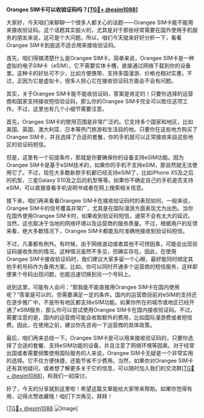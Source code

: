 **Orangee SIM卡可以收验证码吗？[[TG💪+ @esim1088](https://t.me/s/esim1088)]**

大家好，今天咱们来聊聊一个很多人都关心的话题——Orangee SIM卡能不能用来接收验证码。这个话题其实挺火的，尤其是对于那些经常需要在国外使用手机服务的朋友来说，这可是个大问题。所以，咱们今天就来好好分析一下，看看Orangee SIM卡到底适不适合用来接收验证码。

首先，咱们得搞清楚什么是Orangee SIM卡。简单来说，Orangee SIM卡是一种虚拟的电子SIM卡（eSIM），它不需要实体卡槽，直接通过网络下载到你的设备里。这种卡的好处可不少，比如方便携带、支持多国漫游、价格也相对实惠。不过，正因为它是虚拟卡，很多人担心它在接收验证码方面会不会有问题。

其实，关于Orangee SIM卡能不能收验证码，答案是肯定的！只要你选择的运营商和国家支持接收短信验证码，那么你的Orangee SIM卡完全可以胜任这项工作。不过，这里也有几个小细节需要注意。

首先，Orangee SIM卡的使用范围是非常广泛的。它支持多个国家和地区，比如美国、英国、澳大利亚、日本等热门旅游和生活目的地。只要你在这些地方购买了Orangee SIM卡，并且选择了合适的套餐，你的手机就可以正常接收来自这些地区的验证码短信。

但是，这里有一个前提条件，那就是你要确保你的设备支持eSIM功能。因为Orangee SIM卡是基于eSIM技术的，如果你的手机不支持eSIM，那自然就无法使用它了。不过，现在大多数新款手机都已经支持eSIM了，比如iPhone XS及之后的机型、三星Galaxy S10及之后的机型等等。如果你不确定自己的手机是否支持eSIM，可以直接查看手机说明书或者在网上搜索相关信息。

接下来，咱们再来看看Orangee SIM卡在接收验证码时的表现如何。一般来说，Orangee SIM卡的信号覆盖非常广，尤其是在国际漫游方面表现尤为出色。当你在国外使用Orangee SIM卡时，如果收到验证码短信，通常不会有太大的延迟。当然，这也取决于当地的网络环境以及运营商的服务质量。不过，根据用户的反馈来看，绝大多数情况下，Orangee SIM卡都能及时准确地接收到验证码短信。

不过，凡事都有例外。有时候，由于网络波动或者其他不可控因素，可能会出现验证码接收失败的情况。这种情况虽然不多见，但确实存在。因此，在使用Orangee SIM卡接收验证码时，我们建议大家多留一个心眼，最好能同时绑定其他手机号码作为备用方案。比如，你可以同时开通多个运营商的短信服务，这样即便某个号码出现问题，也能迅速切换到另一个号码上。

说到这里，可能有人会问：“那我能不能直接用Orangee SIM卡在国内使用呢？”答案是可以的，但需要满足一定的条件。国内的运营商目前对eSIM的支持还在逐步推广中，不是所有地区都支持eSIM功能。如果你所在的城市或地区已经开通了eSIM服务，那么你可以尝试使用Orangee SIM卡在国内接收验证码。不过，需要注意的是，国内的运营商可能会收取额外的费用，比如国际漫游费或者短信费。因此，在使用之前，建议你先咨询一下运营商的具体政策。

最后，咱们再来总结一下。Orangee SIM卡是可以用来接收验证码的，只要你选择了合适的套餐、支持eSIM功能的设备，并且注意了网络环境等因素。对于经常出国或者需要频繁使用国际服务的人来说，Orangee SIM卡无疑是一个非常实用的选择。它不仅方便快捷，还能节省不少费用。当然，如果你对Orangee SIM卡还有其他疑问，或者想了解更多关于它的信息，可以随时加入我们的交流群[[TG💪+ @esim1088](https://t.me/s/esim1088)]，和我们一起探讨。

好了，今天的分享就到这里啦！希望这篇文章能给大家带来帮助。如果你觉得有用，记得点赞收藏哦！咱们下次再见，拜拜！

[[TG💪+ @esim1088](https://t.me/s/esim1088) ![Image](https://i.postimg.cc/4NQfJmqS/Snipaste-2025-05-13-00-14-12.png)]